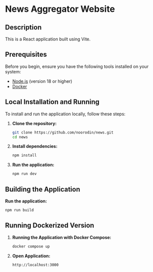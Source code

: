 # News Aggregator Website

## Description

This is a React application built using Vite.

## Prerequisites

Before you begin, ensure you have the following tools installed on your system:

- [Node.js](https://nodejs.org/) (version 18 or higher)
- [Docker](https://www.docker.com/get-started)

## Local Installation and Running

To install and run the application locally, follow these steps:

1. **Clone the repository:**
   ```bash
   git clone https://github.com/noorodin/news.git
   cd news
   ```
2. **Install dependencies:**

   ```bash
   npm install
   ```

3. **Run the application:**

   ```bash
   npm run dev
   ```

## Building the Application

**Run the application:**

```bash
npm run build
```

## Running Dockerized Version

1. **Running the Application with Docker Compose:**

   ```bash
   docker compose up
   ```

2. **Open Application:**

   ```bash
   http://localhost:3000
   ```
